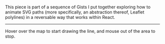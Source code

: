 This piece is part of a sequence of Gists I put together exploring how to animate SVG paths (more specifically, an abstraction thereof, Leaflet polylines) in a reversable way that works within React.

---

Hover over the map to start drawing the line, and mouse out of the area to stop. 